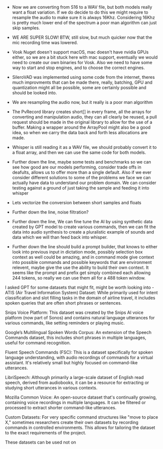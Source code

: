 - Now we are converting from S16 to a WAV file, but both models really want a float variation. If we do decide to do
  this we might require to resample the audio to make sure it is always 16Khz. Considering 16Khz is pretty much lower
  end of the spectrum a poor man algorithm can just skip samples.

- WE ARE SUPER SLOW! BTW, still slow, but much quicker now that the mic recording time was lowered.

- Vosk Nuget doesn't support macOS, mac doesn't have nvidia GPUs either, so we are a bit stuck here with mac support,
  eventually we would need to create our own binaries for Vosk.
  Also we need to have some way to start and stop engines, and to choose the correct engines.

- SileroVAD was implemented using some code from the internet, theres much improvments that can be made there, really,
  batching, GPU and quantization might all be possible, some are certainly possible and should be looked into.

- We are resampling the audio now, but it really is a poor man algorithm

- The PvRecord library creates short[] in every frame, all the arrays for converting and manipulation audio, they can
  all clearly be reused, a pull request should be made in the original library to allow for the use of a buffer. Making
  a wrapper around the ArrayPool<T> might also be a good idea, so when we carry the data back and forth less allocations
  are made.

- Whisper is still reading it as a WAV file, we should probably convert it to a float array, and then we can use the
  same code for both models.

- Further down the line, maybe some tests and benchmarks so we can see how good are our models performing, consider
  trade offs in deafults, allows us to offer more than a single default. Also if we ever consider different solutions to
  some of the problems we face we can actually have data to understand our problem domain. We can consider testing
  against a ground of just taking the sample and feeding it into whisper

- Lets vectorize the conversion between short samples and floats

- Further down the line, noise filtration?

- Further down the line, We can fine tune the AI by using synthetic data created by GPT model to create various
  commands, then we can fit the data into audio synthesis to create a pluralistic example of sounds and data which we
  will than feed back into whisper.

- Further down the line should build a prompt builder, that knows to either look into previous input in dictation mode,
  possibly selection box context as well could be amazing, and in command mode give context into possible commands and
  possible keywords that are environment relevent, maybe give the use the ability to build their own context. It seems
  like the prompt and prefix get simply combined each allowing 244 tokens, so really we can use them all for a 488 token
  window.

I asked GPT for some datasets that might fit, might be worth looking into - 
ATIS (Air Travel Information System) Dataset: While primarily used for intent classification and slot filling tasks in the domain of airline travel, it includes spoken queries that are often short phrases or sentences.

Snips Voice Platform: This dataset was created by the Snips AI voice platform (now part of Sonos) and contains natural language utterances for various commands, like setting reminders or playing music.

Google’s Multilingual Spoken Words Corpus: An extension of the Speech Commands dataset, this includes short phrases in multiple languages, useful for command recognition.

Fluent Speech Commands (FSC): This is a dataset specifically for spoken language understanding, with audio recordings of commands for a virtual assistant. It's relatively small but highly focused on command-like utterances.

LibriSpeech: Although primarily a large-scale dataset of English read speech, derived from audiobooks, it can be a resource for extracting or studying short utterances in various contexts.

Mozilla Common Voice: An open-source dataset that's continually growing, containing voice recordings in multiple languages. It can be filtered or processed to extract shorter command-like utterances.

Custom Datasets: For very specific command structures like "move to place X," sometimes researchers create their own datasets by recording commands in controlled environments. This allows for tailoring the dataset to the exact requirements of the project.

These datasets can be used not on